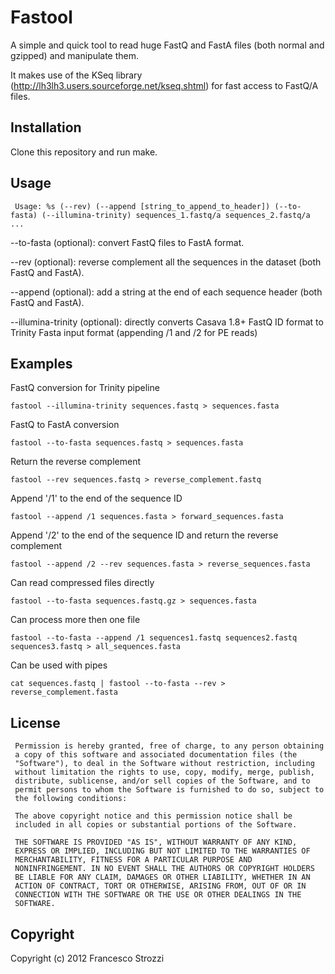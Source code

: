 Fastool
=======

A simple and quick tool to read huge FastQ and FastA files (both normal and gzipped) and manipulate them.

It makes use of the KSeq library (http://lh3lh3.users.sourceforge.net/kseq.shtml) for fast access to FastQ/A files.

Installation
------------

Clone this repository and run make.

Usage
-----

     Usage: %s (--rev) (--append [string_to_append_to_header]) (--to-fasta) (--illumina-trinity) sequences_1.fastq/a sequences_2.fastq/a ...

--to-fasta (optional): convert FastQ files to FastA format.

--rev (optional): reverse complement all the sequences in the dataset (both FastQ and FastA).

--append (optional): add a string at the end of each sequence header (both FastQ and FastA).

--illumina-trinity (optional): directly converts Casava 1.8+ FastQ ID format to Trinity Fasta input format (appending /1 and /2 for PE reads)

Examples
--------

FastQ conversion for Trinity pipeline
    
    fastool --illumina-trinity sequences.fastq > sequences.fasta

FastQ to FastA conversion

    fastool --to-fasta sequences.fastq > sequences.fasta

Return the reverse complement

    fastool --rev sequences.fastq > reverse_complement.fastq

Append '/1' to the end of the sequence ID

    fastool --append /1 sequences.fasta > forward_sequences.fasta

Append '/2' to the end of the sequence ID and return the reverse complement

    fastool --append /2 --rev sequences.fasta > reverse_sequences.fasta

Can read compressed files directly

    fastool --to-fasta sequences.fastq.gz > sequences.fasta

Can process more then one file

    fastool --to-fasta --append /1 sequences1.fastq sequences2.fastq sequences3.fastq > all_sequences.fasta
    
Can be used with pipes

    cat sequences.fastq | fastool --to-fasta --rev > reverse_complement.fasta        

License
-------

     Permission is hereby granted, free of charge, to any person obtaining
     a copy of this software and associated documentation files (the
     "Software"), to deal in the Software without restriction, including
     without limitation the rights to use, copy, modify, merge, publish,
     distribute, sublicense, and/or sell copies of the Software, and to
     permit persons to whom the Software is furnished to do so, subject to
     the following conditions:

     The above copyright notice and this permission notice shall be
     included in all copies or substantial portions of the Software.

     THE SOFTWARE IS PROVIDED "AS IS", WITHOUT WARRANTY OF ANY KIND,
     EXPRESS OR IMPLIED, INCLUDING BUT NOT LIMITED TO THE WARRANTIES OF
     MERCHANTABILITY, FITNESS FOR A PARTICULAR PURPOSE AND
     NONINFRINGEMENT. IN NO EVENT SHALL THE AUTHORS OR COPYRIGHT HOLDERS
     BE LIABLE FOR ANY CLAIM, DAMAGES OR OTHER LIABILITY, WHETHER IN AN
     ACTION OF CONTRACT, TORT OR OTHERWISE, ARISING FROM, OUT OF OR IN
     CONNECTION WITH THE SOFTWARE OR THE USE OR OTHER DEALINGS IN THE
     SOFTWARE.

Copyright
---------

Copyright (c) 2012 Francesco Strozzi

